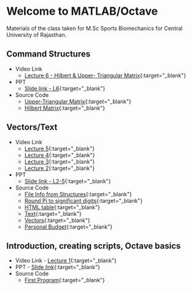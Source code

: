 # Welcome to MATLAB/Octave

Materials of the class taken for M.Sc Sports Biomechanics for Central University of Rajasthan.

## Command Structures
* Video Link 
  * [Lecture 6 - Hilbert &amp; Upper- Triangular Matrix](https://vimeo.com/452209463){:target="_blank"}
* PPT 
  * [Slide link - L6](https://1drv.ms/p/s!AjYQ58A0o7WTkTYBQmi-cJZdSb0l?e=cEVbJ4){:target="_blank"}
* Source Code 
  * [Upper-Triangular Matrix](https://github.com/atulnag/CURAJOctaveClass/blob/master/09_TriangularMatrix.m){:target="_blank"}
  * [Hilbert Matrix](https://github.com/atulnag/CURAJOctaveClass/blob/master/08_HilbertMatrix.m){:target="_blank"}

## Vectors/Text
* Video Link 
  * [Lecture 5](https://vimeo.com/451433422){:target="_blank"}
  * [Lecture 4](https://vimeo.com/451017912){:target="_blank"}
  * [Lecture 3](https://vimeo.com/449669557){:target="_blank"}
  * [Lecture 2](https://vimeo.com/449674442){:target="_blank"}
* PPT 
  * [Slide link - L2-5](https://1drv.ms/p/s!AjYQ58A0o7WTkR4hTP-xzDhffIcU?e=wDBQqz){:target="_blank"}
* Source Code 
  * [File Info from Structures](https://github.com/atulnag/CURAJOctaveClass/blob/master/07_fileInfoFromStructures.m){:target="_blank"}
  * [Round Pi to significant digits](https://github.com/atulnag/CURAJOctaveClass/blob/master/06_round_pi.m){:target="_blank"}
  * [HTML table](https://github.com/atulnag/CURAJOctaveClass/blob/master/05_text_html.m){:target="_blank"}
  * [Text](https://github.com/atulnag/Octave/blob/master/04_workText.m){:target="_blank"}
  * [Vectors](https://github.com/atulnag/Octave/blob/master/03_createVectors.m){:target="_blank"}
  * [Personal Budget](https://github.com/atulnag/Octave/blob/master/02_personalBudget-code.m){:target="_blank"}

## Introduction, creating scripts, Octave basics
* Video Link - [Lecture 1](https://vimeo.com/449673556){:target="_blank"}
* PPT - [Slide link](https://1drv.ms/p/s!AjYQ58A0o7WTkHpUhrV_oMRdEMzf?e=6je9Hg){:target="_blank"}
* Source Code 
  * [First Program](https://github.com/atulnag/Octave/blob/master/01_myFirstMatlabCode.m){:target="_blank"}



